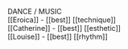 DANCE / MUSIC  
[[Eroica]] - [[best]] [[technique]]  
[[Catherine]] - [[best]] [[esthetic]]  
[[Louise]] - [[best]] [[rhythm]]  